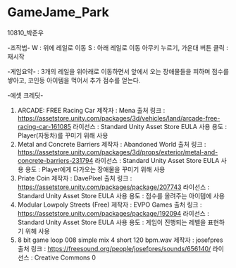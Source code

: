 # GameJame_Park
10810_박준우

-조작법-
W : 위에 레일로 이동
S : 아래 레일로 이동
아무키 누르기, 가운대 버튼 클릭 : 재시작

-게임요약-
: 3개의 레일을 위아래로 이동하면서 앞에서 오는 장애물들을 피하며 점수를 쌓아고, 코인등 아이템을 먹어서 추가 점수를 얻는다.

-에셋 크레딧-
1. ARCADE: FREE Racing Car
    제작자 : Mena
    출처 링크 : https://assetstore.unity.com/packages/3d/vehicles/land/arcade-free-racing-car-161085
    라이선스 : Standard Unity Asset Store EULA
    사용 용도 : Player(자동차)를 꾸미기 위해 사용
2. Metal and Concrete Barriers
    제작자 : Abandoned World
    출처 링크 : https://assetstore.unity.com/packages/3d/props/exterior/metal-and-concrete-barriers-231794
    라이선스 : Standard Unity Asset Store EULA
    사용 용도 : Player에게 다가오는 장애물을 꾸미기 위해 사용
3. Priate Coin
    제작자 : DavePixel
    출처 링크 : https://assetstore.unity.com/packages/package/207743
    라이선스 : Standard Unity Asset Store EULA
    사용 용도 : 점수를 올려주는 아이템에 사용
4. Modular Lowpoly Streets (Free)
    제작자 : EVPO Games
    출처 링크 : https://assetstore.unity.com/packages/package/192094
    라이선스 : Standard Unity Asset Store EULA
    사용 용도 : 게임이 진행되는 레벨을 표현하기 위해 사용
5. 8 bit game loop 008 simple mix 4 short 120 bpm.wav
    제작자 : josefpres
    출처 링크 : https://freesound.org/people/josefpres/sounds/656140/
    라이선스 : Creative Commons 0
